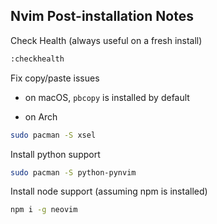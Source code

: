 ## Nvim Post-installation Notes

Check Health (always useful on a fresh install)

```sh
:checkhealth

```

Fix copy/paste issues

- on macOS, `pbcopy` is installed by default

- on Arch

```sh
sudo pacman -S xsel

```

Install python support

```sh
sudo pacman -S python-pynvim

```

Install node support
(assuming npm is installed)

```sh
npm i -g neovim

```
